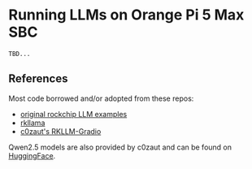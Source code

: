 # Running LLMs on Orange Pi 5 Max SBC

`TBD...`

## References

Most code borrowed and/or adopted from these repos:

- [original rockchip LLM examples](https://github.com/airockchip/rknn-llm/tree/main/examples/rkllm_server_demo)
- [rkllama](https://github.com/NotPunchnox/rkllama/tree/main)
- [c0zaut's RKLLM-Gradio](https://github.com/c0zaut/RKLLM-Gradio/tree/main)

Qwen2.5 models are also provided by c0zaut and can be found on [HuggingFace](https://huggingface.co/collections/c01zaut/qwen-25-rk3588-673962f99c1a0956f3435f6b).

